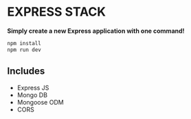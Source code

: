 # EXPRESS STACK

**Simply create a new Express application with one command!**

```bash
npm install
npm run dev
```

## Includes

- Express JS
- Mongo DB
- Mongoose ODM
- CORS
